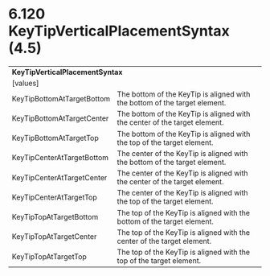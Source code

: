 <html dir="LTR" xmlns:mshelp="http://msdn.microsoft.com/mshelp" xmlns:ddue="http://ddue.schemas.microsoft.com/authoring/2003/5" xmlns:xlink="http://www.w3.org/1999/xlink" xmlns:tool="http://www.microsoft.com/tooltip">

<body>
 <input type="hidden" id="userDataCache" class="userDataStyle">
 <input type="hidden" id="hiddenScrollOffset">
 <img id="dropDownImage" style="display:none; height:0; width:0;" src="../local/drpdown.gif">
 <img id="dropDownHoverImage" style="display:none; height:0; width:0;" src="../local/drpdown_orange.gif">
 <img id="collapseImage" style="display:none; height:0; width:0;" src="../local/collapse.gif">
 <img id="expandImage" style="display:none; height:0; width:0;" src="../local/exp.gif">
 <img id="collapseAllImage" style="display:none; height:0; width:0;" src="../local/collall.gif">
 <img id="expandAllImage" style="display:none; height:0; width:0;" src="../local/expall.gif">
 <img id="copyImage" style="display:none; height:0; width:0;" src="../local/copycode.gif">
 <img id="copyHoverImage" style="display:none; height:0; width:0;" src="../local/copycodeHighlight.gif">
 <div id="header"><h1 class="heading">6.120 KeyTipVerticalPlacementSyntax (4.5)</h1></div>

 <div id="mainSection">
 <div id="mainBody">
 <div id="allHistory" class="saveHistory" onsave="saveAll()" onload="loadAll()"></div>
 <p xmlns:wsd="http://wsdev.schemas.microsoft.com/authoring/2008/2" xmlns:msxsl="urn:schemas-microsoft-com:xslt" xmlns:script="urn:script" xmlns:build="urn:build">
 </p>
 <div id="sectionSection0" class="section" name="collapseableSection">
 <content xmlns="http://ddue.schemas.microsoft.com/authoring/2003/5" xmlns:wsd="http://wsdev.schemas.microsoft.com/authoring/2008/2" xmlns:msxsl="urn:schemas-microsoft-com:xslt" xmlns:script="urn:script" xmlns:build="urn:build">
 </content>
 </div>
 <div id="sectionSection1" class="section" name="collapseableSection">
 <content xmlns="http://ddue.schemas.microsoft.com/authoring/2003/5" xmlns:wsd="http://wsdev.schemas.microsoft.com/authoring/2008/2" xmlns:msxsl="urn:schemas-microsoft-com:xslt" xmlns:script="urn:script" xmlns:build="urn:build">
 <table class="ProtocolAuthoredTable" xmlns="">
 <tr><td colspan="2">
 <b>KeyTipVerticalPlacementSyntax</b> </td>
 </tr>
 <tr><td><div class="indent0">[values]</div></td>
 <td></td>
 </tr>
 <tr><td><div class="indent2">KeyTipBottomAtTargetBottom</div></td>
 <td>The bottom of the KeyTip is aligned with the bottom of the target element.</td>
 </tr>
 <tr><td><div class="indent2">KeyTipBottomAtTargetCenter</div></td>
 <td>The bottom of the KeyTip is aligned with the center of the target element.</td>
 </tr>
 <tr><td><div class="indent2">KeyTipBottomAtTargetTop</div></td>
 <td>The bottom of the KeyTip is aligned with the top of the target element.</td>
 </tr>
 <tr><td><div class="indent2">KeyTipCenterAtTargetBottom</div></td>
 <td>The center of the KeyTip is aligned with the bottom of the target element.</td>
 </tr>
 <tr><td><div class="indent2">KeyTipCenterAtTargetCenter</div></td>
 <td>The center of the KeyTip is aligned with the center of the target element.</td>
 </tr>
 <tr><td><div class="indent2">KeyTipCenterAtTargetTop</div></td>
 <td>The center of the KeyTip is aligned with the top of the target element.</td>
 </tr>
 <tr><td><div class="indent2">KeyTipTopAtTargetBottom</div></td>
 <td>The top of the KeyTip is aligned with the bottom of the target element.</td>
 </tr>
 <tr><td><div class="indent2">KeyTipTopAtTargetCenter</div></td>
 <td>The top of the KeyTip is aligned with the center of the target element.</td>
 </tr>
 <tr><td><div class="indent2">KeyTipTopAtTargetTop</div></td>
 <td>The top of the KeyTip is aligned with the top of the target element.</td>
 </tr>
</table>
 </content>
 </div>
 <!--[if gte IE 5]>
 <tool:tip element="languageFilterToolTip" avoidmouse="false"/>
 <![endif]-->
 </div>
 <a name="feedback"></a><span></span>
 </div>
</body></html>
